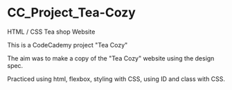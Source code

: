# CC_Project_Tea-Cozy
HTML / CSS Tea shop Website

This is a CodeCademy project "Tea Cozy"

The aim was to make a copy of the "Tea Cozy" website using the design spec.

Practiced using html, flexbox, styling with CSS, using ID and class with CSS.
